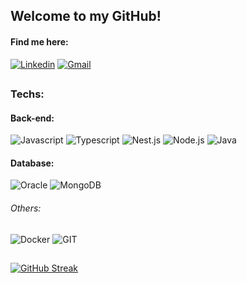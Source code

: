 ## Welcome to my GitHub!
#### Find me here:
[![Linkedin](https://img.shields.io/badge/LinkedIn-0077B5?style=for-the-badge&logo=linkedin&logoColor=white)](https://www.linkedin.com/in/rafael-manso-campigotto-a39a35233/)
[![Gmail](https://img.shields.io/badge/Gmail-D14836?style=for-the-badge&logo=gmail&logoColor=white)](mailto:rmcampigotto@gmail.com)
##

### Techs:
#### Back-end:
![Javascript](https://img.shields.io/badge/JavaScript-323330?style=for-the-badge&logo=javascript&logoColor=F7DF1E)
![Typescript](https://img.shields.io/badge/TypeScript-007ACC?style=for-the-badge&logo=typescript&logoColor=white)
![Nest.js](https://img.shields.io/badge/NestJS-E0234E.svg?style=for-the-badge&logo=NestJS&logoColor=white)
![Node.js](https://img.shields.io/badge/Node.js-43853D?style=for-the-badge&logo=node.js&logoColor=white)
![Java](https://img.shields.io/badge/Java-ED8B00?style=for-the-badge&logo=openjdk&logoColor=white)

#### Database:
![Oracle](https://img.shields.io/badge/Oracle-F80000?style=for-the-badge&logo=oracle&logoColor=white)
![MongoDB](https://img.shields.io/badge/MongoDB-4EA94B?style=for-the-badge&logo=mongodb&logoColor=white)

###### Others:
![Docker](https://img.shields.io/badge/Docker-2496ED.svg?style=for-the-badge&logo=Docker&logoColor=white)
![GIT](https://img.shields.io/badge/GitHub-100000?style=for-the-badge&logo=github&logoColor=white)
<br/>

##
[![GitHub Streak](https://streak-stats.demolab.com/?user=rmcampigotto&theme=dark)](https://git.io/streak-stats)

